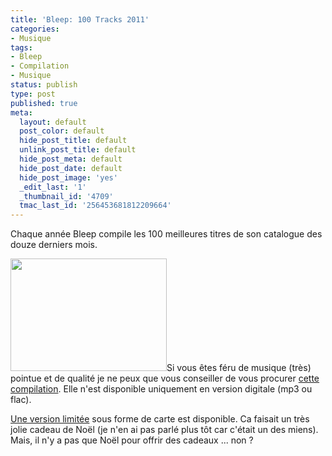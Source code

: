 ```yaml
---
title: 'Bleep: 100 Tracks 2011'
categories:
- Musique
tags:
- Bleep
- Compilation
- Musique
status: publish
type: post
published: true
meta:
  layout: default
  post_color: default
  hide_post_title: default
  unlink_post_title: default
  hide_post_meta: default
  hide_post_date: default
  hide_post_image: 'yes'
  _edit_last: '1'
  _thumbnail_id: '4709'
  tmac_last_id: '256453681812209664'
---
```

Chaque année Bleep compile les 100 meilleures titres de son catalogue des douze derniers mois.<!--more-->

<a href="https://dlgjp9x71cipk.cloudfront.net/2011/12/100trackpackage1.jpg"><img class="alignright size-medium wp-image-4709" title="100trackpackage1" src="https://dlgjp9x71cipk.cloudfront.net/2011/12/100trackpackage1-250x180.jpg" alt="" width="250" height="180" /></a>Si vous êtes féru de musique (très) pointue et de qualité je ne peux que vous conseiller de vous procurer <a title="Acheter la comilation sur le site de Bleep" href="https://bleep.com/index.php?page=dynamic&amp;module=100tracks2011">cette compilation</a>. Elle n'est disponible uniquement en version digitale (mp3 ou flac).

<a title="La version limité de la compilation sur le site de Bleep" href="https://bleep.com/index.php?page=dynamic&amp;module=100tracks2011_giftcard">Une version limitée</a> sous forme de carte est disponible. Ca faisait un très jolie cadeau de Noël (je n'en ai pas parlé plus tôt car c'était un des miens). Mais, il n'y a pas que Noël pour offrir des cadeaux ... non ?
